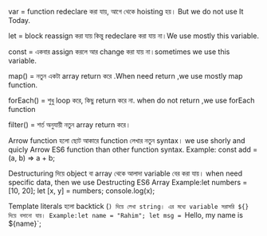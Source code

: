 <!-- Question no-1 -->

var = function redeclare করা যায়, আগে থেকে hoisting হয়। But we do not use It Today.

let = block reassign করা যায় কিন্তু redeclare করা যায় না।We use mostly this variable.

const =  একবার assign করলে আর change করা যায় না।sometimes we use this variable.

<!-- Question no 2 -->

map() = নতুন একটা array return করে .When need return ,we use mostly map function.

forEach() = শুধু loop করে, কিছু return করে না. when do not return ,we use forEach function

filter() = শর্ত অনুযায়ী নতুন array return করে।

<!-- Question no-3 -->

Arrow function হলো ছোট আকারে function লেখার নতুন syntax। we use shorly and quicly Arrow ES6 function than other function syntax.
Example: const add = (a, b) => a + b;

<!-- Question no 4 -->
Destructuring দিয়ে object বা array থেকে আলাদা variable বের করা যায়।
when need specific data, then we use Destructing ES6 Array
Example:let numbers = [10, 20];
let [x, y] = numbers;
console.log(x);

 <!-- Question no 5 -->
 Template literals হলো backtick (`) দিয়ে লেখা string। এর মধ্যে variable সরাসরি ${} দিয়ে বসানো যায়।
 Example:let name = "Rahim";
let msg = `Hello, my name is ${name}`;


